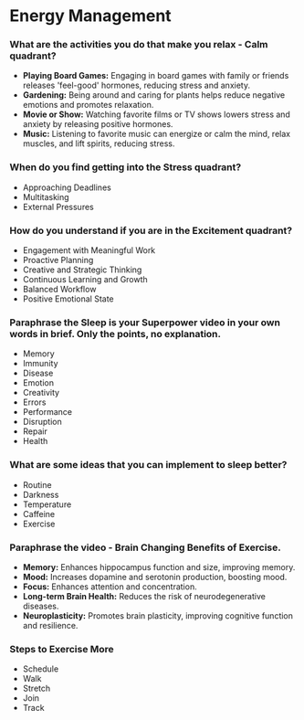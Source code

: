  # Energy Management

### What are the activities you do that make you relax - Calm quadrant?
- **Playing Board Games:** Engaging in board games with family or friends releases 'feel-good' hormones, reducing stress and anxiety.
- **Gardening:** Being around and caring for plants helps reduce negative emotions and promotes relaxation.
- **Movie or Show:** Watching favorite films or TV shows lowers stress and anxiety by releasing positive hormones.
- **Music:** Listening to favorite music can energize or calm the mind, relax muscles, and lift spirits, reducing stress.

### When do you find getting into the Stress quadrant?
- Approaching Deadlines
- Multitasking
- External Pressures

### How do you understand if you are in the Excitement quadrant?
- Engagement with Meaningful Work
- Proactive Planning
- Creative and Strategic Thinking
- Continuous Learning and Growth
- Balanced Workflow
- Positive Emotional State

### Paraphrase the Sleep is your Superpower video in your own words in brief. Only the points, no explanation.
- Memory
- Immunity
- Disease
- Emotion
- Creativity
- Errors
- Performance
- Disruption
- Repair
- Health

### What are some ideas that you can implement to sleep better?
- Routine
- Darkness
- Temperature
- Caffeine
- Exercise

### Paraphrase the video - Brain Changing Benefits of Exercise.
- **Memory:** Enhances hippocampus function and size, improving memory.
- **Mood:** Increases dopamine and serotonin production, boosting mood.
- **Focus:** Enhances attention and concentration.
- **Long-term Brain Health:** Reduces the risk of neurodegenerative diseases.
- **Neuroplasticity:** Promotes brain plasticity, improving cognitive function and resilience.

### Steps to Exercise More
- Schedule
- Walk
- Stretch
- Join
- Track
